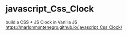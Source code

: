 # javascript_Css_Clock
build a CSS + JS Clock in Vanilla JS 
https://marlonmontenegro.github.io/javascript_Css_Clock/
